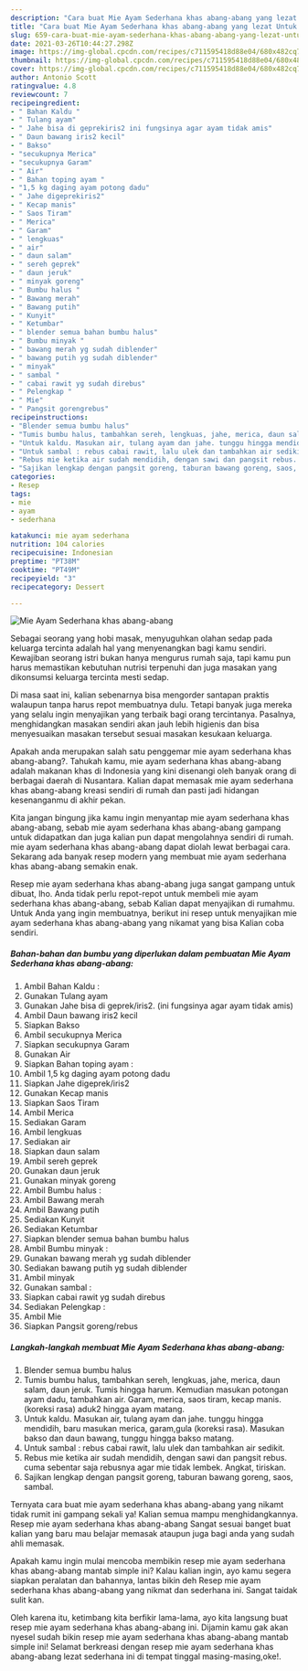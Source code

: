 ```yaml
---
description: "Cara buat Mie Ayam Sederhana khas abang-abang yang lezat Untuk Jualan"
title: "Cara buat Mie Ayam Sederhana khas abang-abang yang lezat Untuk Jualan"
slug: 659-cara-buat-mie-ayam-sederhana-khas-abang-abang-yang-lezat-untuk-jualan
date: 2021-03-26T10:44:27.298Z
image: https://img-global.cpcdn.com/recipes/c711595418d88e04/680x482cq70/mie-ayam-sederhana-khas-abang-abang-foto-resep-utama.jpg
thumbnail: https://img-global.cpcdn.com/recipes/c711595418d88e04/680x482cq70/mie-ayam-sederhana-khas-abang-abang-foto-resep-utama.jpg
cover: https://img-global.cpcdn.com/recipes/c711595418d88e04/680x482cq70/mie-ayam-sederhana-khas-abang-abang-foto-resep-utama.jpg
author: Antonio Scott
ratingvalue: 4.8
reviewcount: 7
recipeingredient:
- " Bahan Kaldu "
- " Tulang ayam"
- " Jahe bisa di geprekiris2 ini fungsinya agar ayam tidak amis"
- " Daun bawang iris2 kecil"
- " Bakso"
- "secukupnya Merica"
- "secukupnya Garam"
- " Air"
- " Bahan toping ayam "
- "1,5 kg daging ayam potong dadu"
- " Jahe digeprekiris2"
- " Kecap manis"
- " Saos Tiram"
- " Merica"
- " Garam"
- " lengkuas"
- " air"
- " daun salam"
- " sereh geprek"
- " daun jeruk"
- " minyak goreng"
- " Bumbu halus "
- " Bawang merah"
- " Bawang putih"
- " Kunyit"
- " Ketumbar"
- " blender semua bahan bumbu halus"
- " Bumbu minyak "
- " bawang merah yg sudah diblender"
- " bawang putih yg sudah diblender"
- " minyak"
- " sambal "
- " cabai rawit yg sudah direbus"
- " Pelengkap "
- " Mie"
- " Pangsit gorengrebus"
recipeinstructions:
- "Blender semua bumbu halus"
- "Tumis bumbu halus, tambahkan sereh, lengkuas, jahe, merica, daun salam, daun jeruk. Tumis hingga harum. Kemudian masukan potongan ayam dadu, tambahkan air. Garam, merica, saos tiram, kecap manis. (koreksi rasa) aduk2 hingga ayam matang."
- "Untuk kaldu. Masukan air, tulang ayam dan jahe. tunggu hingga mendidih, baru masukan merica, garam,gula (koreksi rasa). Masukan bakso dan daun bawang, tunggu hingga bakso matang."
- "Untuk sambal : rebus cabai rawit, lalu ulek dan tambahkan air sedikit."
- "Rebus mie ketika air sudah mendidih, dengan sawi dan pangsit rebus. cuma sebentar saja rebusnya agar mie tidak lembek. Angkat, tiriskan."
- "Sajikan lengkap dengan pangsit goreng, taburan bawang goreng, saos, sambal."
categories:
- Resep
tags:
- mie
- ayam
- sederhana

katakunci: mie ayam sederhana 
nutrition: 104 calories
recipecuisine: Indonesian
preptime: "PT38M"
cooktime: "PT49M"
recipeyield: "3"
recipecategory: Dessert

---
```



![Mie Ayam Sederhana khas abang-abang](https://img-global.cpcdn.com/recipes/c711595418d88e04/680x482cq70/mie-ayam-sederhana-khas-abang-abang-foto-resep-utama.jpg)

Sebagai seorang yang hobi masak, menyuguhkan olahan sedap pada keluarga tercinta adalah hal yang menyenangkan bagi kamu sendiri. Kewajiban seorang istri bukan hanya mengurus rumah saja, tapi kamu pun harus memastikan kebutuhan nutrisi terpenuhi dan juga masakan yang dikonsumsi keluarga tercinta mesti sedap.

Di masa  saat ini, kalian sebenarnya bisa mengorder santapan praktis walaupun tanpa harus repot membuatnya dulu. Tetapi banyak juga mereka yang selalu ingin menyajikan yang terbaik bagi orang tercintanya. Pasalnya, menghidangkan masakan sendiri akan jauh lebih higienis dan bisa menyesuaikan masakan tersebut sesuai masakan kesukaan keluarga. 



Apakah anda merupakan salah satu penggemar mie ayam sederhana khas abang-abang?. Tahukah kamu, mie ayam sederhana khas abang-abang adalah makanan khas di Indonesia yang kini disenangi oleh banyak orang di berbagai daerah di Nusantara. Kalian dapat memasak mie ayam sederhana khas abang-abang kreasi sendiri di rumah dan pasti jadi hidangan kesenanganmu di akhir pekan.

Kita jangan bingung jika kamu ingin menyantap mie ayam sederhana khas abang-abang, sebab mie ayam sederhana khas abang-abang gampang untuk didapatkan dan juga kalian pun dapat mengolahnya sendiri di rumah. mie ayam sederhana khas abang-abang dapat diolah lewat berbagai cara. Sekarang ada banyak resep modern yang membuat mie ayam sederhana khas abang-abang semakin enak.

Resep mie ayam sederhana khas abang-abang juga sangat gampang untuk dibuat, lho. Anda tidak perlu repot-repot untuk membeli mie ayam sederhana khas abang-abang, sebab Kalian dapat menyajikan di rumahmu. Untuk Anda yang ingin membuatnya, berikut ini resep untuk menyajikan mie ayam sederhana khas abang-abang yang nikamat yang bisa Kalian coba sendiri.

<!--inarticleads1-->

##### Bahan-bahan dan bumbu yang diperlukan dalam pembuatan Mie Ayam Sederhana khas abang-abang:

1. Ambil  Bahan Kaldu :
1. Gunakan  Tulang ayam
1. Gunakan  Jahe bisa di geprek/iris2. (ini fungsinya agar ayam tidak amis)
1. Ambil  Daun bawang iris2 kecil
1. Siapkan  Bakso
1. Ambil secukupnya Merica
1. Siapkan secukupnya Garam
1. Gunakan  Air
1. Siapkan  Bahan toping ayam :
1. Ambil 1,5 kg daging ayam potong dadu
1. Siapkan  Jahe digeprek/iris2
1. Gunakan  Kecap manis
1. Siapkan  Saos Tiram
1. Ambil  Merica
1. Sediakan  Garam
1. Ambil  lengkuas
1. Sediakan  air
1. Siapkan  daun salam
1. Ambil  sereh geprek
1. Gunakan  daun jeruk
1. Gunakan  minyak goreng
1. Ambil  Bumbu halus :
1. Ambil  Bawang merah
1. Ambil  Bawang putih
1. Sediakan  Kunyit
1. Sediakan  Ketumbar
1. Siapkan  blender semua bahan bumbu halus
1. Ambil  Bumbu minyak :
1. Gunakan  bawang merah yg sudah diblender
1. Sediakan  bawang putih yg sudah diblender
1. Ambil  minyak
1. Gunakan  sambal :
1. Siapkan  cabai rawit yg sudah direbus
1. Sediakan  Pelengkap :
1. Ambil  Mie
1. Siapkan  Pangsit goreng/rebus




<!--inarticleads2-->

##### Langkah-langkah membuat Mie Ayam Sederhana khas abang-abang:

1. Blender semua bumbu halus
1. Tumis bumbu halus, tambahkan sereh, lengkuas, jahe, merica, daun salam, daun jeruk. Tumis hingga harum. Kemudian masukan potongan ayam dadu, tambahkan air. Garam, merica, saos tiram, kecap manis. (koreksi rasa) aduk2 hingga ayam matang.
1. Untuk kaldu. Masukan air, tulang ayam dan jahe. tunggu hingga mendidih, baru masukan merica, garam,gula (koreksi rasa). Masukan bakso dan daun bawang, tunggu hingga bakso matang.
1. Untuk sambal : rebus cabai rawit, lalu ulek dan tambahkan air sedikit.
1. Rebus mie ketika air sudah mendidih, dengan sawi dan pangsit rebus. cuma sebentar saja rebusnya agar mie tidak lembek. Angkat, tiriskan.
1. Sajikan lengkap dengan pangsit goreng, taburan bawang goreng, saos, sambal.




Ternyata cara buat mie ayam sederhana khas abang-abang yang nikamt tidak rumit ini gampang sekali ya! Kalian semua mampu menghidangkannya. Resep mie ayam sederhana khas abang-abang Sangat sesuai banget buat kalian yang baru mau belajar memasak ataupun juga bagi anda yang sudah ahli memasak.

Apakah kamu ingin mulai mencoba membikin resep mie ayam sederhana khas abang-abang mantab simple ini? Kalau kalian ingin, ayo kamu segera siapkan peralatan dan bahannya, lantas bikin deh Resep mie ayam sederhana khas abang-abang yang nikmat dan sederhana ini. Sangat taidak sulit kan. 

Oleh karena itu, ketimbang kita berfikir lama-lama, ayo kita langsung buat resep mie ayam sederhana khas abang-abang ini. Dijamin kamu gak akan nyesel sudah bikin resep mie ayam sederhana khas abang-abang mantab simple ini! Selamat berkreasi dengan resep mie ayam sederhana khas abang-abang lezat sederhana ini di tempat tinggal masing-masing,oke!.

